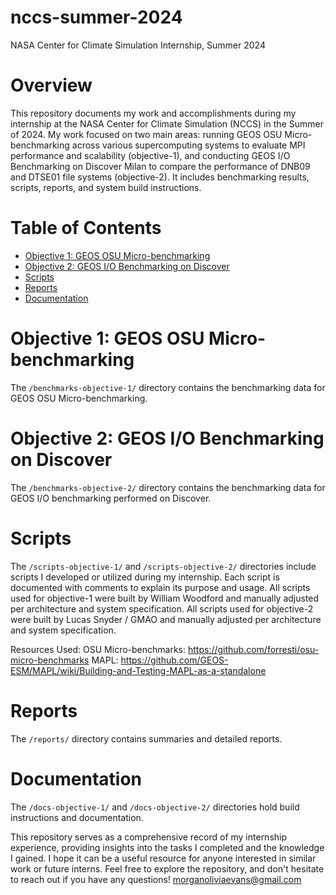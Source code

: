 # nccs-summer-2024
NASA Center for Climate Simulation Internship, Summer 2024

# Overview
This repository documents my work and accomplishments during my internship at the NASA Center for Climate Simulation (NCCS) in the Summer of 2024. My work focused on two main areas: running GEOS OSU Micro-benchmarking across various supercomputing systems to evaluate MPI performance and scalability (objective-1), and conducting GEOS I/O Benchmarking on Discover Milan to compare the performance of DNB09 and DTSE01 file systems (objective-2). It includes benchmarking results, scripts, reports, and system build instructions.

# Table of Contents
- [Objective 1: GEOS OSU Micro-benchmarking](#objective-1-geos-osu-micro-benchmarking)
- [Objective 2: GEOS I/O Benchmarking on Discover](#objective-2-geos-io-benchmarking)
- [Scripts](#scripts)
- [Reports](#reports)
- [Documentation](#documentation)

# Objective 1: GEOS OSU Micro-benchmarking
The `/benchmarks-objective-1/` directory contains the benchmarking data for GEOS OSU Micro-benchmarking.

# Objective 2: GEOS I/O Benchmarking on Discover
The `/benchmarks-objective-2/` directory contains the benchmarking data for GEOS I/O benchmarking performed on Discover.

# Scripts
The `/scripts-objective-1/` and `/scripts-objective-2/` directories include scripts I developed or utilized during my internship. Each script is documented with comments to explain its purpose and usage. All scripts used for objective-1 were built by William Woodford and manually adjusted per architecture and system specification. All scripts used for objective-2 were built by Lucas Snyder / GMAO and manually adjusted per architecture and system specification.

Resources Used:
OSU Micro-benchmarks: https://github.com/forresti/osu-micro-benchmarks
MAPL: https://github.com/GEOS-ESM/MAPL/wiki/Building-and-Testing-MAPL-as-a-standalone

# Reports
The `/reports/` directory contains summaries and detailed reports.

# Documentation
The `/docs-objective-1/` and `/docs-objective-2/` directories hold build instructions and documentation.

This repository serves as a comprehensive record of my internship experience, providing insights into the tasks I completed and the knowledge I gained. I hope it can be a useful resource for anyone interested in similar work or future interns.
Feel free to explore the repository, and don't hesitate to reach out if you have any questions!
morganoliviaevans@gmail.com 
